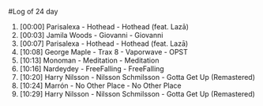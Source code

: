#Log of 24 day

1. [00:00] Parisalexa - Hothead - Hothead (feat. Lazā)
1. [00:03] Jamila Woods - Giovanni - Giovanni
1. [00:07] Parisalexa - Hothead - Hothead (feat. Lazā)
1. [10:08] George Maple - Trax 8 - Vaporwave - OPST
1. [10:13] Monoman - Meditation - Meditation
1. [10:16] Nardeydey - FreeFalling - FreeFalling
1. [10:20] Harry Nilsson - Nilsson Schmilsson - Gotta Get Up (Remastered)
1. [10:24] Marrón - No Other Place - No Other Place
1. [10:29] Harry Nilsson - Nilsson Schmilsson - Gotta Get Up (Remastered)
